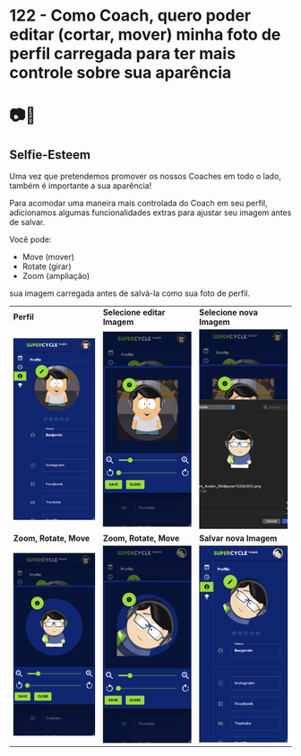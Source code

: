 # 122 - Como Coach, quero poder editar (cortar, mover) minha foto de perfil carregada para ter mais controle sobre sua aparência

# 📷🤳

## Selfie-Esteem

Uma vez que pretendemos promover os nossos Coaches em todo o lado, também é importante a sua aparência!

Para acomodar uma maneira mais controlada do Coach em seu perfil, adicionamos algumas funcionalidades extras para
ajustar seu
imagem antes de salvar.

Você pode:

- Move (mover)
- Rotate (girar)
- Zoom (ampliação)

sua imagem carregada antes de salvá-la como sua foto de perfil.


<table>
 <tr> 
    <td> <b>Perfil</b> </td>
    <td> <b>Selecione editar Imagem</b> </td>
    <td> <b>Selecione nova Imagem</b> </td>
 </tr>
 <tr>
    <td><img src="1.png" width="300" title="Edit"></td>
    <td><img src="2.png" width="300" title="View"></td>
    <td><img src="3.png" width="300" title="View"></td>
</tr>
 <tr> 
    <td> <b>Zoom, Rotate, Move</b> </td>
    <td> <b>Zoom, Rotate, Move</b> </td>
    <td> <b>Salvar nova Imagem</b> </td>
 </tr>
<tr>
    <td><img src="4.png" width="300" title="View"></td>
    <td><img src="5.png" width="300" title="View"></td>
    <td><img src="6.png" width="300" title="View"></td>
</tr>
</table>
